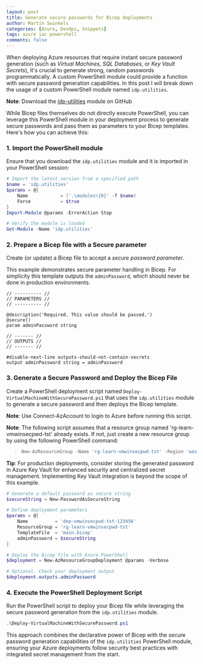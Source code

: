 ```yaml
---
layout: post
title: Generate secure passwords for Bicep deployments
author: Martin Swinkels
categories: [Azure, DevOps, Snippets]
tags: azure iac powershell
comments: false
---
```


When deploying Azure resources that require instant secure password generation (such as _Virtual Machines_, _SQL Databases_, or _Key Vault Secrets_), it's crucial to generate strong, random passwords programmatically. A custom PowerShell module could provide a function with secure password generation capabilities. In this post I will break down the usage of a custom PowerShell module named `idp.utilities`.

<div class="important">
    <p><strong>Note</strong>: Download the <a href="https://github.com/msc365/az-idp-utilities" target="_blank">idp-utilities</a> module on GitHub</p>
</div>

While Bicep files themselves do not directly execute PowerShell, you can leverage this PowerShell module in your deployment process to generate secure passwords and pass them as parameters to your Bicep templates. Here's how you can achieve this:

### 1. Import the PowerShell module

Ensure that you download the `idp.utilities` module and it is imported in your PowerShell session:

```powershell
# Import the latest version from a specified path
$name = 'idp.utilities'
$params = @{
    Name            = ('.\modules\{0}' -f $name)
    Force           = $true
}
Import-Module @params -ErrorAction Stop

# Verify the module is loaded
Get-Module -Name 'idp.utilities'
```

### 2. Prepare a Bicep file with a Secure parameter

Create (or update) a Bicep file to accept a _secure password parameter_.

This example demonstrates secure parameter handling in Bicep. For simplicity this template outputs the `adminPassword`, which should never be done in production environments.

```bicep
// ---------- //
// PARAMETERS //
// ---------- //

@description('Required. This value should be passed.')
@secure()
param adminPassword string

// ------- //
// OUTPUTS //
// ------- //

#disable-next-line outputs-should-not-contain-secrets
output adminPassword string = adminPassword

```

### 3. Generate a Secure Password and Deploy the Bicep File

Create a PowerShell deployment script named `Deploy-VirtualMachineWithSecurePassword.ps1` that uses the `idp.utilities` module to generate a secure password and then deploys the Bicep template.

<div class="important">
    <p><strong>Note</strong>: Use Connect-AzAccount to login to Azure before running this script.</p>
</div>

<div class="important">
    <p><strong>Note</strong>: The following script assumes that a resource group named 'rg-learn-vmwinsecpwd-tst' already exists. If not, just create a new resource group by using the following PowerShell command:</p>
</div>

> ```powershell
> New-AzResourceGroup -Name 'rg-learn-vmwinsecpwd-tst' -Region 'westeurope'
> ```

<div class="tip">
    <p><strong>Tip</strong>: For production deployments, consider storing the generated password in Azure Key Vault for enhanced security and centralized secret management. Implementing Key Vault integration is beyond the scope of this example.</p>
</div>

```powershell
# Generate a default password as secure string
$secureString = New-PasswordAsSecureString

# Define deployment parameters
$params = @{
    Name          = 'dep-vmwinsecpwd-tst-123456'
    ResourceGroup = 'rg-learn-vmwinsecpwd-tst'
    TemplateFile  = 'main.bicep'
    adminPassword = $secureString
}

# Deploy the Bicep file with Azure PowerShell
$deployment = New-AzResourceGroupDeployment @params -Verbose

# Optional. Check your deployment output
$deployment.outputs.adminPassword
```

### 4. Execute the PowerShell Deployment Script

Run the PowerShell script to deploy your Bicep file while leveraging the secure password generation from the `idp.utilities` module.

```powershell
.\Deploy-VirtualMachineWithSecurePassword.ps1
```

This approach combines the declarative power of Bicep with the secure password generation capabilities of the `idp.utilities` PowerShell module, ensuring your Azure deployments follow security best practices with integrated secret management from the start.
